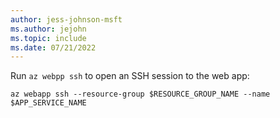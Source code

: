 ```yaml
---
author: jess-johnson-msft
ms.author: jejohn
ms.topic: include
ms.date: 07/21/2022
---
```



Run `az webpp ssh` to open an SSH session to the web app:

```azurecli
az webapp ssh --resource-group $RESOURCE_GROUP_NAME --name $APP_SERVICE_NAME
```
